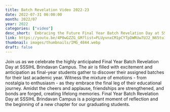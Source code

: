 ```yaml
---
title: Batch Revelation Video 2022-23
date: 2022-07-31 06:00:00
month: 2022/07
year: 2022
categories: ["video"]
desc_short:  Embracing the Future Final Year Batch Revelation Day at SSSIHL Brindavan Campus
link: https://youtu.be/4P0wGZZG_GM?list=PLUyvnxCM1pCYTpDWRUw7UJ2_N65tu1kQv
thumbnail: images/thumbnails/IMG_4844.webp
draft: false
---
```


 Join us as we celebrate the highly anticipated Final Year Batch Revelation Day at SSSIHL Brindavan Campus. The air is filled with excitement and anticipation as final-year students gather to discover their assigned batches for their last academic year. Witness the mixture of emotions - from nostalgia to enthusiasm - as they embrace the final leg of their educational journey. Amidst the cheers and applause, friendships are strengthened, and bonds are forged, creating lifelong memories. Final Year Batch Revelation Day at SSSIHL Brindavan Campus is a poignant moment of reflection and the beginning of a new chapter for our graduating students.